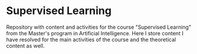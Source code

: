 # Supervised Learning

Repository with content and activities for the course "Supervised Learning" from the Master's program in Artificial Intelligence. Here I store content I have resolved for the main activities of the course and the theoretical content as well.
